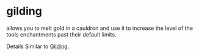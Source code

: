 # gilding
allows you to melt gold in a cauldron and use it to increase the level of the tools enchantments past their default limits.

Details Similar to [Gilding](https://www.curseforge.com/minecraft/mc-mods/gilding).
